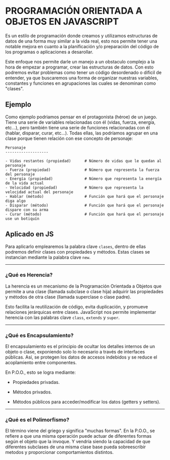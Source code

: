 # PROGRAMACIÓN ORIENTADA A OBJETOS EN JAVASCRIPT

Es un estilo de programación donde creamos y utilizamos estructuras de datos de una forma muy similar a la vida real, esto nos permite tener una notable mejora en cuanto a la planificación y/o preparación del código de los programas o aplicaciones a desarollar. 

Este enfoque nos permite darle un manejo a un obstaculo complejo a la hora de empezar a programar, crear las estructuras de datos. Con esto podremos evitar problemas como tener un código desordenado o dificil de entender, ya que buscaremos una forma de organizar nuestras variables, constantes y funciones en agrupaciones las cuales se denominan como "clases".

## Ejemplo

Como ejemplo podriamos pensar en el protagonista (héroe) de un juego. Tiene una serie de variables relacionadas con él (vidas, fuerza, energía, etc...), pero también tiene una serie de funciones relacionadas con él (hablar, disparar, curar, etc...). Todas ellas, las podríamos agrupar en una clase porque tienen relación con ese concepto de personaje:

``` 
Personaje
-------------------

- Vidas restantes (propiedad)      # Número de vidas que le quedan al personaje
- Fuerza (propiedad)               # Número que representa la fuerza del personaje
- Energía (propiedad)              # Número que representa la energía de la vida actual
- Velocidad (propiedad)            # Número que representa la velocidad actual del personaje
- Hablar (método)                  # Función que hará que el personaje diga algo
- Disparar (método)                # Función que hará que el personaje dispare con su arma
- Curar (método)                   # Función que hará que el personaje use un botiquín
```
## Aplicado en JS

Para aplicarlo emplearemos la palabra clave ```clases```, dentro de ellas podremos definir clases con propiedades y métodos. Estas clases se instancian mediante la palabra clave ```new```.

---
### ¿Qué es Herencia?

La herencia es un mecanismo de la Programación Orientada a Objetos que permite a una clase (llamada subclase o clase hija) adquirir las propiedades y métodos de otra clase (llamada superclase o clase padre).

Esto facilita la reutilización de código, evita duplicación, y promueve relaciones jerárquicas entre clases. JavaScript nos permite implementar herencia con las palabras clave `class`, `extends` y `super`.

---
### ¿Qué es Encapsulamiento?

El encapsulamiento es el principio de ocultar los detalles internos de un objeto o clase, exponiendo solo lo necesario a través de interfaces públicas. Así, se protegen los datos de accesos indebidos y se reduce el acoplamiento entre componentes.

En P.O.O., esto se logra mediante:

* Propiedades privadas.

* Métodos privados.

* Métodos públicos para acceder/modificar los datos (getters y setters).

---
### ¿Qué es el Polimorfismo?

El término viene del griego y significa "muchas formas". En la P.O.O., se refiere a que una misma operación puede actuar de diferentes formas según el objeto que la invoque. Y vendría siendo la capacidad de que diferentes subclases de una misma clase base pueda sobreescribir metodos y proporcionar comportamientos distintos.

